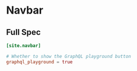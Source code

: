 # Navbar

## Full Spec

```toml title=pro_admin/config.toml
[site.navbar]

# Whether to show the GraphQL playground button
graphql_playground = true
```
